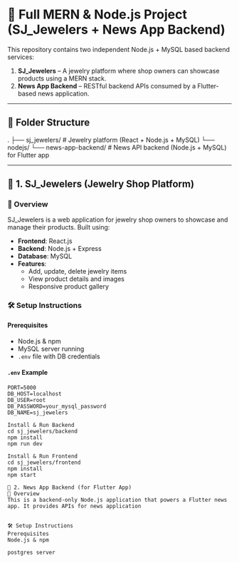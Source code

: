 # 🧩 Full MERN & Node.js Project (SJ_Jewelers + News App Backend)

This repository contains two independent Node.js + MySQL based backend services:

1. **SJ_Jewelers** – A jewelry platform where shop owners can showcase products using a MERN stack.
2. **News App Backend** – RESTful backend APIs consumed by a Flutter-based news application.

---

## 📁 Folder Structure

.
├── sj_jewelers/ # Jewelry platform (React + Node.js + MySQL)
└── nodejs/
    └── news-app-backend/ # News API backend (Node.js + MySQL) for Flutter app

---

## 💎 1. SJ_Jewelers (Jewelry Shop Platform)

### 🔎 Overview

SJ_Jewelers is a web application for jewelry shop owners to showcase and manage their products. Built using:

- **Frontend**: React.js
- **Backend**: Node.js + Express
- **Database**: MySQL
- **Features**:
  - Add, update, delete jewelry items
  - View product details and images
  - Responsive product gallery

### 🛠️ Setup Instructions

#### Prerequisites

- Node.js & npm
- MySQL server running
- `.env` file with DB credentials

#### `.env` Example

```env
PORT=5000
DB_HOST=localhost
DB_USER=root
DB_PASSWORD=your_mysql_password
DB_NAME=sj_jewelers

Install & Run Backend
cd sj_jewelers/backend
npm install
npm run dev

Install & Run Frontend
cd sj_jewelers/frontend
npm install
npm start

📰 2. News App Backend (for Flutter App)
🔎 Overview
This is a backend-only Node.js application that powers a Flutter news app. It provides APIs for news application


🛠️ Setup Instructions
Prerequisites
Node.js & npm

postgres server
```
